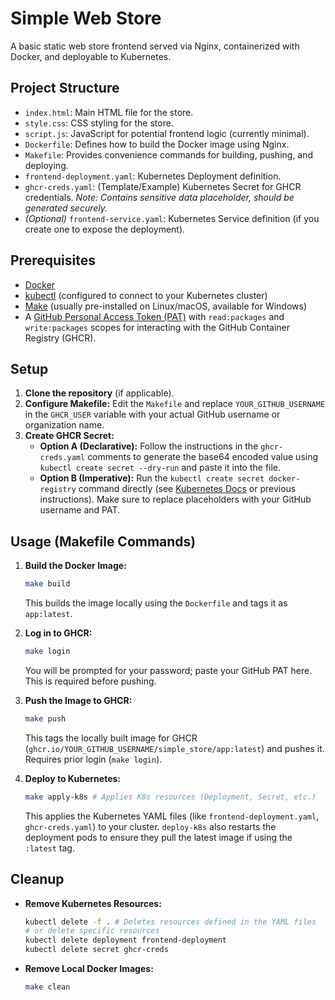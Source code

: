 # Simple Web Store

A basic static web store frontend served via Nginx, containerized with Docker, and deployable to Kubernetes.

## Project Structure

-   `index.html`: Main HTML file for the store.
-   `style.css`: CSS styling for the store.
-   `script.js`: JavaScript for potential frontend logic (currently minimal).
-   `Dockerfile`: Defines how to build the Docker image using Nginx.
-   `Makefile`: Provides convenience commands for building, pushing, and deploying.
-   `frontend-deployment.yaml`: Kubernetes Deployment definition.
-   `ghcr-creds.yaml`: (Template/Example) Kubernetes Secret for GHCR credentials. *Note: Contains sensitive data placeholder, should be generated securely.*
-   *(Optional)* `frontend-service.yaml`: Kubernetes Service definition (if you create one to expose the deployment).

## Prerequisites

-   [Docker](https://docs.docker.com/get-docker/)
-   [kubectl](https://kubernetes.io/docs/tasks/tools/install-kubectl/) (configured to connect to your Kubernetes cluster)
-   [Make](https://www.gnu.org/software/make/) (usually pre-installed on Linux/macOS, available for Windows)
-   A [GitHub Personal Access Token (PAT)](https://docs.github.com/en/authentication/keeping-your-account-and-data-secure/managing-your-personal-access-tokens) with `read:packages` and `write:packages` scopes for interacting with the GitHub Container Registry (GHCR).

## Setup

1.  **Clone the repository** (if applicable).
2.  **Configure Makefile:** Edit the `Makefile` and replace `YOUR_GITHUB_USERNAME` in the `GHCR_USER` variable with your actual GitHub username or organization name.
3.  **Create GHCR Secret:**
    *   **Option A (Declarative):** Follow the instructions in the `ghcr-creds.yaml` comments to generate the base64 encoded value using `kubectl create secret --dry-run` and paste it into the file.
    *   **Option B (Imperative):** Run the `kubectl create secret docker-registry` command directly (see [Kubernetes Docs](https://kubernetes.io/docs/tasks/configure-pod-container/pull-image-private-registry/) or previous instructions). Make sure to replace placeholders with your GitHub username and PAT.

## Usage (Makefile Commands)

1.  **Build the Docker Image:**
    ```bash
    make build
    ```
    This builds the image locally using the `Dockerfile` and tags it as `app:latest`.

2.  **Log in to GHCR:**
    ```bash
    make login
    ```
    You will be prompted for your password; paste your GitHub PAT here. This is required before pushing.

3.  **Push the Image to GHCR:**
    ```bash
    make push
    ```
    This tags the locally built image for GHCR (`ghcr.io/YOUR_GITHUB_USERNAME/simple_store/app:latest`) and pushes it. Requires prior login (`make login`).

4.  **Deploy to Kubernetes:**
    ```bash
    make apply-k8s # Applies K8s resources (Deployment, Secret, etc.)
    ```
    This applies the Kubernetes YAML files (like `frontend-deployment.yaml`, `ghcr-creds.yaml`) to your cluster. `deploy-k8s` also restarts the deployment pods to ensure they pull the latest image if using the `:latest` tag.

## Cleanup

-   **Remove Kubernetes Resources:**
    ```bash
    kubectl delete -f . # Deletes resources defined in the YAML files
    # or delete specific resources
    kubectl delete deployment frontend-deployment
    kubectl delete secret ghcr-creds
    ```
-   **Remove Local Docker Images:**
    ```bash
    make clean
    ``` 
